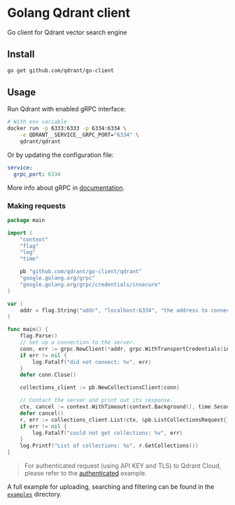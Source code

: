 # Golang Qdrant client

Go client for Qdrant vector search engine

## Install

```bash
go get github.com/qdrant/go-client
```

## Usage

Run Qdrant with enabled gRPC interface:

```bash
# With env variable
docker run -p 6333:6333 -p 6334:6334 \
    -e QDRANT__SERVICE__GRPC_PORT="6334" \
    qdrant/qdrant
```

Or by updating the configuration file:

```yaml
service:
  grpc_port: 6334
```

More info about gRPC in [documentation](https://qdrant.tech/documentation/quick-start/#grpc).

### Making requests

```go
package main

import (
	"context"
	"flag"
	"log"
	"time"

	pb "github.com/qdrant/go-client/qdrant"
	"google.golang.org/grpc"
	"google.golang.org/grpc/credentials/insecure"
)

var (
	addr = flag.String("addr", "localhost:6334", "the address to connect to")
)

func main() {
	flag.Parse()
	// Set up a connection to the server.
	conn, err := grpc.NewClient(*addr, grpc.WithTransportCredentials(insecure.NewCredentials()))
	if err != nil {
		log.Fatalf("did not connect: %v", err)
	}
	defer conn.Close()

	collections_client := pb.NewCollectionsClient(conn)

	// Contact the server and print out its response.
	ctx, cancel := context.WithTimeout(context.Background(), time.Second)
	defer cancel()
	r, err := collections_client.List(ctx, &pb.ListCollectionsRequest{})
	if err != nil {
		log.Fatalf("could not get collections: %v", err)
	}
	log.Printf("List of collections: %s", r.GetCollections())
}
```

> For authenticated request (using API KEY and TLS) to Qdrant Cloud, please refer to the [authenticated](https://github.com/qdrant/go-client/tree/master/examples/authentication/main.go) example.

A full example for uploading, searching and filtering can be found in the [`examples`](https://github.com/qdrant/go-client/tree/master/examples) directory.
